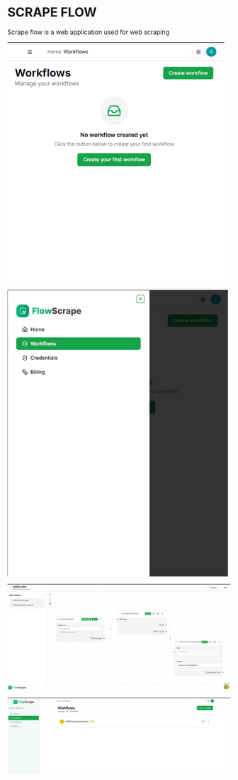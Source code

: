 <h1>SCRAPE FLOW</h1>

<p>Scrape flow is a web application used for web scraping </p>

![alt text](image.png)

![alt text](image-1.png)


![alt text](image-4.png)

![alt text](image-3.png)